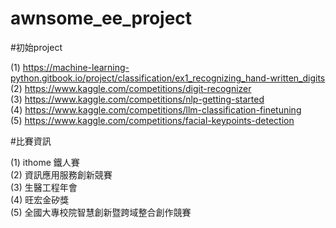 # awnsome_ee_project

#初始project

(1) https://machine-learning-python.gitbook.io/project/classification/ex1_recognizing_hand-written_digits <BR>
(2) https://www.kaggle.com/competitions/digit-recognizer<BR>
(3) https://www.kaggle.com/competitions/nlp-getting-started<BR>
(4) https://www.kaggle.com/competitions/llm-classification-finetuning<BR>
(5) https://www.kaggle.com/competitions/facial-keypoints-detection<BR>

#比賽資訊

(1) ithome 鐵人賽<BR>
(2) 資訊應用服務創新競賽<BR>
(3) 生醫工程年會<BR>
(4) 旺宏金矽獎<BR>
(5) 全國大專校院智慧創新暨跨域整合創作競賽<BR>
